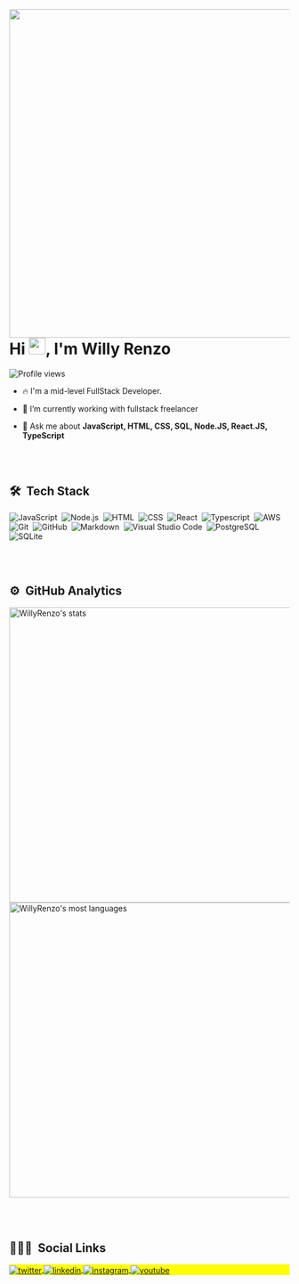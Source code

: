 <img align="right" height="590em" src="https://gist.githubusercontent.com/WillyRenzo/a8329bdf335199f6ebf81056e4e0bdbd/raw/2fc1390b5450e2901515e09b0032187ab16815ce/githubcard.svg"/>
<h1 align="left">Hi <img src="https://raw.githubusercontent.com/kaueMarques/kaueMarques/master/hi.gif" width="30px">, I'm Willy Renzo</h1>
<p align="left"> <img src="https://komarev.com/ghpvc/?username=WillyRenzo&color=yellow" alt="Profile views" /> </p>

- 🔥 I'm a mid-level FullStack Developer.

- 🔭 I’m currently working with fullstack freelancer

- 💬 Ask me about **JavaScript, HTML, CSS, SQL, Node.JS, React.JS, TypeScript**

<br><br>

## 🛠 &nbsp;Tech Stack

![JavaScript](https://img.shields.io/badge/-JavaScript-05122A?style=flat&logo=javascript)&nbsp;
![Node.js](https://img.shields.io/badge/-Node.js-05122A?style=flat&logo=node.js)&nbsp;
![HTML](https://img.shields.io/badge/-HTML-05122A?style=flat&logo=HTML5)&nbsp;
![CSS](https://img.shields.io/badge/-CSS-05122A?style=flat&logo=CSS3&logoColor=1572B6)&nbsp;
![React](https://img.shields.io/badge/-React-05122A?style=flat&logo=react)&nbsp;
![Typescript](https://img.shields.io/badge/-Typescript-05122A?style=flat&logo=typescript)&nbsp;
![AWS](https://img.shields.io/badge/-AWS-05122A?style=flat&logo=aws)&nbsp;
![Git](https://img.shields.io/badge/-Git-05122A?style=flat&logo=git)&nbsp;
![GitHub](https://img.shields.io/badge/-GitHub-05122A?style=flat&logo=github)&nbsp;
![Markdown](https://img.shields.io/badge/-Markdown-05122A?style=flat&logo=markdown)&nbsp;
![Visual Studio Code](https://img.shields.io/badge/-Visual%20Studio%20Code-05122A?style=flat&logo=visual-studio-code&logoColor=007ACC)&nbsp;
![PostgreSQL](https://img.shields.io/badge/-PostgreSQL-05122A?style=flat&logo=postgresql)&nbsp;
![SQLite](https://img.shields.io/badge/-SQLite-05122A?style=flat&logo=sqlite)&nbsp;

<br><br>

## ⚙️ &nbsp;GitHub Analytics

<p align="left">
<img width="530em" src="https://github-readme-stats.vercel.app/api?username=WillyRenzo&show_icons=true&theme=vision-friendly-dark" alt="WillyRenzo's stats"/>
<img width="530em" src="https://github-readme-stats.vercel.app/api/top-langs/?username=WillyRenzo&layout=compact&theme=vision-friendly-dark" alt="WillyRenzo's most languages"/>
</p>

<br><br>

## 👨🏽‍🦲 &nbsp;Social Links

<p align="left" style="background:yellow">
<a href="https://twitter.com/willyrms" target="_blank">
  <img align="center" src="https://img.shields.io/badge/-WillyRenzo-05122A?style=flat&logo=twitter" alt="twitter"/>  
</a>
<a href="https://linkedin.com/in/willy-renzo" target="_blank">
  <img align="center" src="https://img.shields.io/badge/-WillyRenzo-05122A?style=flat&logo=linkedin" alt="linkedin"/>
</a>
<a href="https://instagram.com/renzo_willy" target="_blank">
 <img align="center" src="https://img.shields.io/badge/-WillyRenzo-05122A?style=flat&logo=instagram" alt="instagram"/>
</a>
<a href="https://youtube.com/willyrenzo" target="_blank">
 <img align="center" src="https://img.shields.io/badge/-WillyRenzo-05122A?style=flat&logo=youtube" alt="youtube"/>
</a>
</p>
